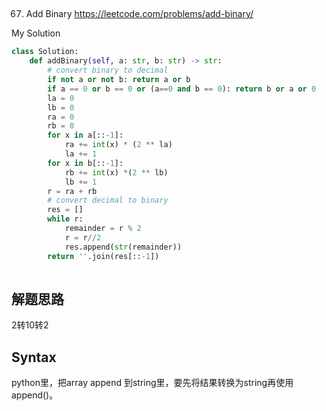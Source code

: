 ## 
67. Add Binary
https://leetcode.com/problems/add-binary/

My Solution

```python
class Solution:
    def addBinary(self, a: str, b: str) -> str:
        # convert binary to decimal
        if not a or not b: return a or b
        if a == 0 or b == 0 or (a==0 and b == 0): return b or a or 0
        la = 0
        lb = 0
        ra = 0
        rb = 0
        for x in a[::-1]:
            ra += int(x) * (2 ** la)
            la += 1
        for x in b[::-1]:
            rb += int(x) *(2 ** lb)
            lb += 1
        r = ra + rb
        # convert decimal to binary
        res = []
        while r:
            remainder = r % 2
            r = r//2
            res.append(str(remainder))
        return ''.join(res[::-1])
            
```
## 解题思路
2转10转2

## Syntax 
python里，把array append 到string里，要先将结果转换为string再使用append()。
